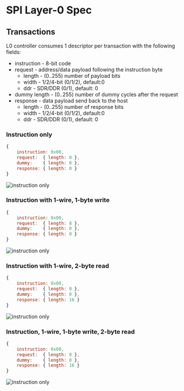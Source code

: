 # SPI Layer-0 Spec

## Transactions

L0 controller consumes 1 descriptor per transaction with the following fields:

  * instruction - 8-bit code
  * request - address/data payload following the instruction byte
    * length - (0..255) number of payload bits
    * width  - 1/2/4-bit (0/1/2), default:0
    * ddr    - SDR/DDR (0/1), default: 0
  * dummy length - (0..255) number of dummy cycles after the request
  * response - data payload send back to the host
    * length - (0..255) number of response bits
    * width  - 1/2/4-bit (0/1/2), default:0
    * ddr    - SDR/DDR (0/1), default: 0

### Instruction only

```js
{
    instruction: 0x00,
    request:  { length: 0 },
    dummy:    { length: 0 },
    response: { length: 0 }
}
```
![instruction only](https://rawgit.com/drom/spi/master/img/inst.wavedrom.svg)

### Instruction with 1-wire, 1-byte write

```js
{
    instruction: 0x00,
    request:  { length: 8 },
    dummy:    { length: 0 },
    response: { length: 0 }
}
```
![instruction only](https://rawgit.com/drom/spi/master/img/data.wavedrom.svg)

### Instruction with 1-wire, 2-byte read

```js
{
    instruction: 0x00,
    request:  { length: 0 },
    dummy:    { length: 0 },
    response: { length: 16 }
}
```
![instruction only](https://rawgit.com/drom/spi/master/img/coo.wavedrom.svg)

### Instruction, 1-wire, 1-byte write, 2-byte read

```js
{
    instruction: 0x00,
    request:  { length: 8 },
    dummy:    { length: 0 },
    response: { length: 16 }
}
```

![instruction only](https://rawgit.com/drom/spi/master/img/cioo.wavedrom.svg)
